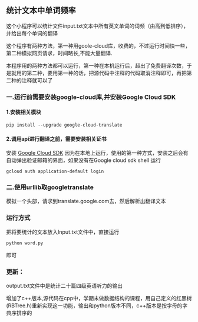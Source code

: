 ## 统计文本中单词频率
<p>这个小程序可以统计文件input.txt文本中所有英文单词的词频（由高到低排序），并给出每个单词的翻译</p>


<p>这个程序有两种方法，第一种用goole-cloud库，收费的，不过运行时间快一些，第二种模拟网页请求，时间略长,不能大量翻译.</p>
<p>本程序用的两种方法都可以运行，第一种在本机运行后，超出了免费翻译次数，于是就用的第二种，要用第一种的话，把源代码中注释的代码取消注释即可，再把第二种的注释就可以了

### 一.运行前需要安装google-cloud库,并安装Google Cloud SDK

#### 1.安装相关模块

``` shell
pip install --upgrade google-cloud-translate  
```

#### 2.调用api进行翻译之前，需要安装相关证书

安装  [Google Cloud SDK](https://cloud.google.com/sdk/)
因为在本地上运行，使用的第一种方式，安装之后会有自动弹出验证邮箱的界面，如果没有在Google cloud sdk shell  运行
``` shell
gcloud auth application-default login
```

### 二.使用urllib取googletranslate
模拟一个头部，请求到translate.google.com去，然后解析出翻译文本

### 运行方式
把将要统计的文本放入Input.txt文件中，直接运行

``` python
python word.py
```
即可

### 更新：
output.txt文件中是统计二十篇四级英语听力的输出

增加了c++版本,源代码在cpp中，学期末做数据结构的课程，用自己定义的红黑树(RBTree.h)重新实现这一功能，输出和python版本不同，c++版本是按字母的字典序排序的